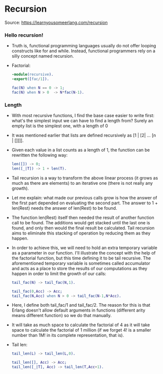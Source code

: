 # Recursion

Source: https://learnyousomeerlang.com/recursion

### Hello recursion!

- Truth is, functional programming languages usually do not offer looping constructs like for and while. Instead, functional programmers rely on a silly concept named recursion.
- Factorial:

  ```erlang
  -module(recursive).
  -export([fac/1]).

  fac(N) when N == 0 -> 1;
  fac(N) when N > 0  -> N*fac(N-1).
  ```

### Length

- With most recursive functions, I find the base case easier to write first: what's the simplest input we can have to find a length from? Surely an empty list is the simplest one, with a length of 0
- It was mentioned earlier that lists are defined recursively as [1 | [2| ... [n | []]]].
- Given each value in a list counts as a length of 1, the function can be rewritten the following way:
  ```erlang
  len([]) -> 0;
  len([_|T]) -> 1 + len(T).
  ```
- Tail recursion is a way to transform the above linear process (it grows as much as there are elements) to an iterative one (there is not really any growth).
- Let me explain: what made our previous calls grow is how the answer of the first part depended on evaluating the second part. The answer to 1 + len(Rest) needs the answer of len(Rest) to be found.
- The function len(Rest) itself then needed the result of another function call to be found. The additions would get stacked until the last one is found, and only then would the final result be calculated. Tail recursion aims to eliminate this stacking of operation by reducing them as they happen.
- In order to achieve this, we will need to hold an extra temporary variable as a parameter in our function. I'll illustrate the concept with the help of the factorial function, but this time defining it to be tail recursive. The aforementioned temporary variable is sometimes called accumulator and acts as a place to store the results of our computations as they happen in order to limit the growth of our calls:

  ```erlang
  tail_fac(N) -> tail_fac(N,1).

  tail_fac(0,Acc) -> Acc;
  tail_fac(N,Acc) when N > 0 -> tail_fac(N-1,N*Acc).
  ```

- Here, I define both tail_fac/1 and tail_fac/2. The reason for this is that Erlang doesn't allow default arguments in functions (different arity means different function) so we do that manually.
- It will take as much space to calculate the factorial of 4 as it will take space to calculate the factorial of 1 million (if we forget 4! is a smaller number than 1M! in its complete representation, that is).
- Tail len:

  ```erlang
  tail_len(L) -> tail_len(L,0).

  tail_len([], Acc) -> Acc;
  tail_len([_|T], Acc) -> tail_len(T,Acc+1).
  ```
